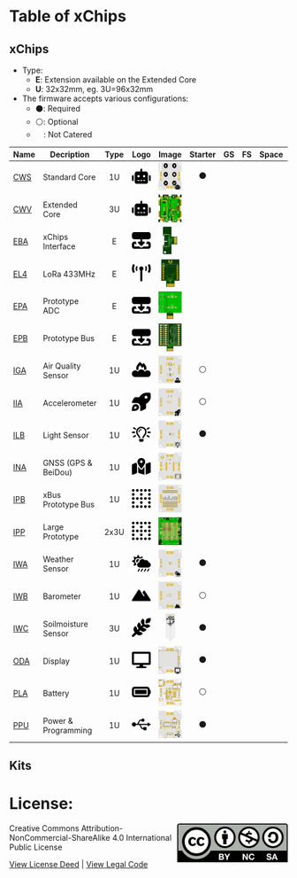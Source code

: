 # Table of xChips

## xChips

- Type: 
  - **E**: Extension available on the Extended Core
  - **U**: 32x32mm, eg. 3U=96x32mm
- The firmware accepts various configurations:
  - :black_circle:: Required
  - :white_circle:: Optional
  - `  `: Not Catered

| Name | Decription |Type| Logo | Image  | Starter | GS | FS | Space | Rocket 
| -- | -- | :--:| :--:| :--:|  :--:|:--:| :--:|:--:| :--:|
| [CWS](https://github.com/domino4com/CWS) | Standard Core|1U|<img src="assets/CWS.svg" width=50> | <img src="assets/CWS.png" height=50>|:black_circle:|||||
| [CWV](https://github.com/domino4com/CWV) | Extended Core|3U|<img src="assets/CWS.svg" width=50> | <img src="assets/CWV.png" height=50>||||||
| [EBA](https://github.com/domino4com/EBA) | xChips Interface |E| <img src="assets/EXT.svg" width=50> | <img src="assets/EBA.png" height=50>||||||
| [EL4](https://github.com/domino4com/ELx) | LoRa 433MHz| E|<img src="assets/ELx.svg" width=50> | <img src="assets/ELx.png" height=50>||||||
| [EPA](https://github.com/domino4com/EPA) | Prototype ADC | E|<img src="assets/EXT.svg" width=50> | <img src="assets/EPA.png" height=50>||||||
| [EPB](https://github.com/domino4com/EPB) | Prototype Bus | E|<img src="assets/EXT.svg" width=50> | <img src="assets/EPB.png" height=50>||||||
| [IGA](https://github.com/domino4com/IGA) | Air Quality Sensor |1U|<img src="assets/IGA.svg" width=50> | <img src="assets/IGA.png" height=50>|:white_circle:|||||
| [IIA](https://github.com/domino4com/IIA) | Accelerometer |1U|<img src="assets/IIA.svg" width=50> |<img src="assets/IIA.png" height=50>|:white_circle:|||||
| [ILB](https://github.com/domino4com/ILB) | Light Sensor |1U|<img src="assets/ILB.svg" width=50> | <img src="assets/ILB.png" height=50>|:black_circle:|||||
| [INA](https://github.com/domino4com/INA) | GNSS (GPS & BeiDou) |1U|<img src="assets/INA.svg" width=50> |<img src="assets/INA.png" height=50>||||||
| [IPB](https://github.com/domino4com/IPB) | xBus Prototype Bus |1U|<img src="assets/IP.svg" width=50> |<img src="assets/IPB.png" height=50>||||||
| [IPP](https://github.com/domino4com/IPP) | Large Prototype |2x3U|<img src="assets/IP.svg" width=50> |<img src="assets/IPP.png" height=50>||||||
| [IWA](https://github.com/domino4com/IWA) | Weather Sensor |1U|<img src="assets/IWA.svg" width=50> |<img src="assets/IWA.png" height=50>|:black_circle:|||||
| [IWB](https://github.com/domino4com/IWB) | Barometer |1U|<img src="assets/IWB.svg" width=50> | <img src="assets/IWB.png" height=50>|:white_circle:|||||
| [IWC](https://github.com/domino4com/IWC) | Soilmoisture Sensor|3U|<img src="assets/IWC.svg" width=50> | <img src="assets/IWC.png" height=50>|:black_circle:|||||
| [ODA](https://github.com/domino4com/ODA) | Display |1U|<img src="assets/ODA.svg" width=50> | <img src="assets/ODA.png" height=50>|:black_circle:|||||
| [PLA](https://github.com/domino4com/PLA) | Battery |1U|<img src="assets/PLA.svg" width=50> | <img src="assets/PLA.png" height=50>|:white_circle:|||||
| [PPU](https://github.com/domino4com/PPU) | Power & Programming |1U|<img src="assets/PPU.svg" width=50> | <img src="assets/PPU.png" height=50>|:black_circle:|||||

## Kits

# License: 
<img src="assets/CC-BY-NC-SA.svg" width=200 align="right">
Creative Commons Attribution-NonCommercial-ShareAlike 4.0 International Public License

[View License Deed](https://creativecommons.org/licenses/by-nc-sa/4.0/) | [View Legal Code](https://creativecommons.org/licenses/by-nc-sa/4.0/legalcode)
